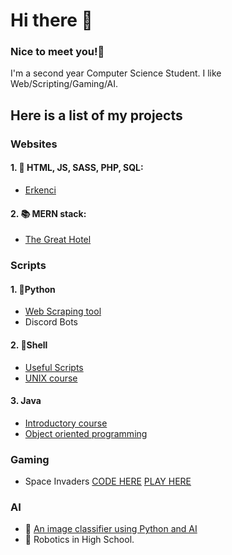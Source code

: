 # Hi there 👋 
###  Nice to meet you!🤝
I'm a second year Computer Science Student.
I like Web/Scripting/Gaming/AI. 

## Here is a list of my projects 
### Websites 
#### 1.  🔭  HTML, JS, SASS, PHP, SQL:  
  - [Erkenci](http://erkenci.byethost6.com/htmldocs/index.html)

####  2.  📚 MERN stack: 
  - [The Great Hotel](https://thegreathotelapp.herokuapp.com/)

### Scripts
#### 1. 🐍Python
   - [Web Scraping tool](https://github.com/ohzecodes/webscrapingpy) 
   - Discord Bots
    
#### 2. 🐧Shell
   - [Useful Scripts](https://github.com/ohzecodes/useful-Scripts)
   - [UNIX course](https://github.com/ohzecodes/1280-unix)
    
#### 3.  Java  
   - [Introductory course](https://github.com/ohzecodes/1150-java)
   - [Object oriented programming](https://github.com/ohzecodes/1181)

### Gaming
   - Space Invaders [CODE HERE](https://github.com/ohzecodes/spaceinvaders)
                  [PLAY HERE](https://ohzecodes.github.io/spaceinvaders/)

###  AI
   - 🧐 [An image classifier using Python and AI](https://github.com/ohzecodes/pythonnotebook)
   - 🤖 Robotics in High School.






<!--
**ohzecodes/ohzecodes** is a ✨ _special_ ✨ repository because its `README.md` (this file) appears on your GitHub profile.

Here are some ideas to get you started:

- 🔭 I’m currently working on ...
- 🌱 I’m currently learning ...
- 👯 I’m looking to collaborate on ...
- 🤔 I’m looking for help with ...
- 💬 Ask me about ...
- 📫 How to reach me: ...
- 😄 Pronouns: ...
- ⚡ Fun fact: ...
-->
